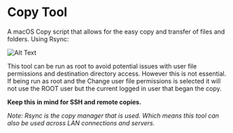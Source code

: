 # Copy Tool

A macOS Copy script that allows for the easy copy and transfer of files and folders. Using Rsync:

![Alt Text](https://media.giphy.com/media/6bdhbLDA8Iuk1IFcx4/giphy.gif)

This tool can be run as root to avoid potential issues with user file permissions and destination directory access. However this is not essential. If being run as root and the Change user file permissions is selected it will not use the ROOT user but the current logged in user that began the copy.

 **Keep this in mind for SSH and remote copies.**


*Note: Rsync is the copy manager that is used. Which means this tool can also be used across LAN connections and servers.*
